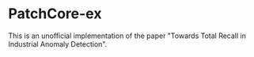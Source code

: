 # PatchCore-ex
This is an unofficial implementation of the paper "Towards Total Recall in Industrial Anomaly Detection".
